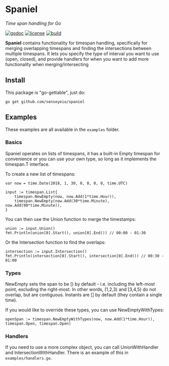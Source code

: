 # Spaniel
*Time span handling for Go*

[![godoc](https://img.shields.io/badge/godoc-reference-blue.svg?style=flat)](https://godoc.org/github.com/senseyeio/spaniel) [![license](https://img.shields.io/badge/license-MIT-red.svg?style=flat)](https://raw.githubusercontent.com/senseyeio/spaniel/master/LICENSE) [![build](https://img.shields.io/travis/senseyeio/spaniel.svg?style=flat)](https://travis-ci.org/senseyeio/spaniel)

**Spaniel** contains functionality for timespan handling, specifically for merging overlapping timespans and finding the intersections between multiple timespans. It lets you specify the type of interval you want to use (open, closed), and provide handlers for when you want to add more functionality when merging/intersecting

## Install

This package is "go-gettable", just do:

    go get github.com/senseyeio/spaniel

## Examples

These examples are all available in the ``examples`` folder.

### Basics

Spaniel operates on lists of timespans, it has a built-in Empty timespan for convenience or you can use your own type, so long as it implements the timespan.T interface.

To create a new list of timespans:

	var now = time.Date(2018, 1, 30, 0, 0, 0, 0, time.UTC)

	input := timespan.List{
		timespan.NewEmpty(now, now.Add(1*time.Hour)),
		timespan.NewEmpty(now.Add(30*time.Minute), now.Add(90*time.Minute)),
	}

    
You can then use the Union function to merge the timestamps:

	union := input.Union()
	fmt.Println(union[0].Start(), union[0].End()) // 00:00 - 01:30

Or the Intersection function to find the overlaps:

	intersection := input.Intersection()
	fmt.Println(intersection[0].Start(), intersection[0].End()) // 00:30 - 01:00
 
 ### Types
 
 NewEmpty sets the span to be [) by default - i.e. including the left-most point, excluding the right-most. In other words, [1,2,3) and [3,4,5) do not overlap, but are contiguous. Instants are [] by default (they contain a single time).

If you would like to override these types, you can use NewEmptyWithTypes:

    openSpan := timespan.NewEmptyWithTypes(now, now.Add(1*time.Hour)), timespan.Open, timespan.Open)
 
 ### Handlers
 
 If you need to use a more complex object, you can call UnionWithHandler and IntersectionWithHandler. There is an
 example of this in ``examples/handlers.go``.
